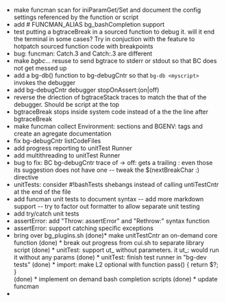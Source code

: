 
* make funcman scan for iniParamGet/Set and document the config settings referenced by the function or script
* add # FUNCMAN_ALIAS bg_bashCompletion support
* test putting a bgtraceBreak in a sourced function to debug it. will it end the terminal in some cases? Try in conjuction with the feature to hotpatch sourced function code with breakpoints
* bug: funcman: Catch.3 and Catch:.3 are different
* make _bgbc_... resuse to send bgtrace to stderr or stdout so that BC does not get messed up
* add a bg-db() function to bg-debugCntr so that `bg-db <myscript>` invokes the debugger
* add bg-debugCntr debugger stopOnAssert:(on|off)
* reverse the driection of bgtraceStack traces to match the that of the debugger. Should be script at the top
* bgtraceBreak stops inside system code instead of a the the line after bgtraceBreak
* make funcman collect Environment: sections and BGENV: tags and create an agregate documentation
* fix bg-debugCntr listCodeFiles
* add progress reporting to unitTest Runner
* add multithreading to unitTest Runner
* bug to fix: BC bg-debugCntr trace of<tab> -> off: gets a trailing : even those its suggestion does not have one -- tweak the $(nextBreakChar :) directive
* unitTests: consider #!bashTests shebangs instead of calling untiTestCntr at the end of the file
* add funcman unit tests to document syntax -- add more markdown support -- try to factor out formatter to allow separate unit testing
* add try/catch unit tests
* assertError: add "Throw: assertError" and "Rethrow:" syntax function
* assertError: support catching specific exceptions
* bring over bg_plugins.sh
(done)* make unitTestCntr an on-demand core function
(done) * break out progress from cui.sh to separate library script
(done) * unitTest: support ut_<func> without parameters. it ut_<func>: would run it without any params
(done) * unitTest: finish test runner in "bg-dev tests"
(done) * import: make L2 optional with function pass() { return $?; }   
(done) * implement on demand bash completion scripts
(done) * update funcman
*
